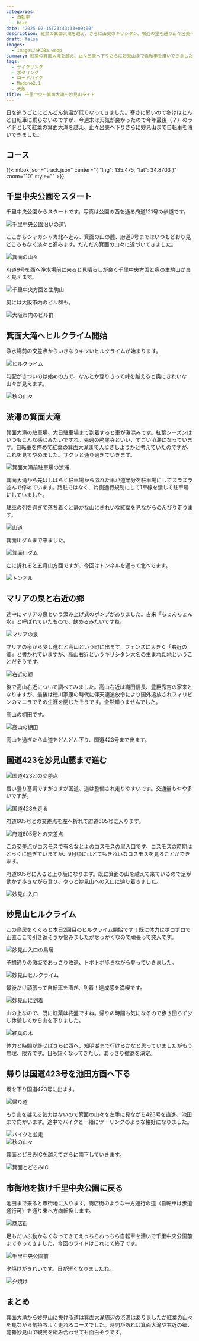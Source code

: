 ```yaml
---
categories:
  - 自転車
  - bike
date: "2025-02-15T23:43:33+09:00"
description: 紅葉の箕面大滝を越え、さらに山奥のキリシタン、右近の里を通り止々呂美へ下りさらに妙見山までのサイクリングコースをご紹介します。
draft: false
images:
  - images/aKCBa.webp
summary: 紅葉の箕面大滝を越え、止々呂美へ下りさらに妙見山まで自転車を漕いできました。
tags:
  - サイクリング
  - ポタリング
  - ロードバイク
  - Madone2.1
  - 大阪
title: 千里中央〜箕面大滝〜妙見山ライド
---
```


日を追うごとにどんどん気温が低くなってきました。寒さに弱いので冬はほとんど自転車に乗らないのですが、今週末は天気が良かったので今年最後（？）のライドとして紅葉の箕面大滝を越え、止々呂美へ下りさらに妙見山まで自転車を漕いできました。

## コース

{{< mbox json="track.json" center="{ \"lng\": 135.475, \"lat\": 34.8703 }" zoom="10" style="" >}}

## 千里中央公園をスタート

千里中央公園からスタートです。写真は公園の西を通る府道121号の歩道です。

![千里中央公園沿いの道](./images/HRDq4.webp)\

ここからシャカシャカ北へ進み、箕面の山の麓、府道9号まではいつもどおり見どころもなく淡々と進みます。だんだん箕面の山々に近づいてきました。

![箕面の山々](./images/QQlcM.webp)

府道9号を西へ浄水場前に来ると見晴らしが良く千里中央方面と奥の生駒山が良く見えます。

![千里中央方面と生駒山](./images/sXqG_.webp)

奥には大阪市内のビル群も。

![大阪市内のビル群](./images/zjNrX.webp)

## 箕面大滝へヒルクライム開始

浄水場前の交差点からいきなりキツいヒルクライムが始まります。

![ヒルクライム](./images/17j5z.webp)

勾配がきついのは始めの方で、なんとか登りきって峠を越えると奥にきれいな山々が見えます。

![秋の山々](./images/g9qka.webp)

## 渋滞の箕面大滝

箕面大滝の駐車場、大日駐車場まで到着すると車が激混みです。紅葉シーズンはいつもこんな感じみたいですね。先週の勝尾寺といい、すごい渋滞になっています。自転車を停めて紅葉の箕面大滝まで人歩きしようかと考えていたのですが、これを見てやめました。サクッと通り過ぎていきます。

![箕面大滝前駐車場の渋滞](./images/4hVHI.webp)

箕面大滝から先はしばらく駐車場から溢れた車が道半分を駐車場にしてズラズラ並んで停めています。路駐ではなく、片側通行規制にして1車線を潰して駐車場にしていました。

駐車の列を過ぎて落ち着くと静かな山にきれいな紅葉を見ながらのんびり走ります。

![山道](./images/vgxUv.webp)

箕面川ダムまで来ました。

![箕面川ダム](./images/CrOXL.webp)

左に折れると五月山方面ですが、今回はトンネルを通って北へでます。

![トンネル](./images/8Xz9h.webp)

## マリアの泉と右近の郷

途中にマリアの泉という汲み上げ式のポンプがありました。古来「ちょんちょん水」と呼ばれていたもので、飲めるみたいですね。

![マリアの泉](./images/ylC9g.webp)

マリアの泉から少し進むと高山という町に出ます。フェンスに大きく「右近の郷」と書かれていますが、高山右近というキリシタン大名の生まれた地ということだそうです。

![右近の郷](./images/3eeoO.webp)

後で高山右近について調べてみました。高山右近は織田信長、豊臣秀吉の家来となりますが、最後は徳川家康の時代に伴天連追放令により国外追放されフィリピンのマニラでその生涯を閉じたそうです。全然知りませんでした。

高山の棚田です。

![高山の棚田](./images/z3RES.webp)

高山を過ぎたら山道をどんどん下り、国道423号まで出ます。

## 国道423を妙見山麓まで進む

![国道423との交差点](./images/OsoiW.webp)

緩い登り基調ですがさすが国道、道は整備され走りやすいです。交通量もやや多いですが。

![国道423を走る](./images/pZjM0.webp)

府道605号との交差点を左へ折れて府道605号に入ります。

![府道605号との交差点](./images/8YW3d.webp)

この交差点がコスモスで有名なとよのコスモスの里入口です。コスモスの時期はとっくに過ぎていますが、9月頃にはとてもきれいなコスモスを見ることができます。

府道605号に入ると上り坂になります。既に箕面の山を越えて来ているので足が動かず歩きながら登り、やっと妙見山への入口に辿り着きました。

![妙見山入口](./images/tpTq_.webp)

## 妙見山ヒルクライム

この鳥居をくぐると本日2回目のヒルクライム開始です！既に体力はボロボロで正直ここで引き返そうか悩みましたがせっかくなので頑張って突入です。

![妙見山入口の鳥居](./images/s2Ozw.webp)

予想通りの激坂であっさり敗退、トボトボ歩きながら登っていきました。

![妙見山ヒルクライム](./images/mn_Vz.webp)

最後だけ頑張って自転車を漕ぎ、到着！達成感を満喫です。

![妙見山に到着](./images/aKCBa.webp)

山の上なので、既に紅葉は終盤ですね。帰りの時間も気になるので歩き回らず少し休憩してから山を下りました。

![紅葉の木](./images/pq8-5.webp)

体力と時間が許せばさらに西へ、知明湖まで行けるかなと思っていましたがもう無理、限界です。日も短くなってきたし、あっさり撤退を決定。

## 帰りは国道423号を池田方面へ下る

坂を下り国道423号に出ます。

![帰り道](./images/NJWon.webp)

もう山を越える気力はないので箕面の山々を左手に見ながら423号を直進、池田まで向かいます。途中でバイクと一緒にツーリングのような格好になりました。

![バイクと並走](./images/266Oo.webp)\
![秋の山々](./images/n13Ev.webp)

箕面とどろみICを越えてさらに南下していきます。

![箕面とどろみIC](./images/IS_YC.webp)

## 市街地を抜け千里中央公園に戻る

池田まで来ると市街地に入ります。商店街のような一方通行の道（自転車は歩道通行可）を通り東へ方向転換します。

![商店街](./images/184TW.webp)

足もだいぶ動かなくなってきてえっちらおっちら自転車を漕いで千里中央公園前までやってきました。今回のライドはこれにて終了です。

![千里中央公園前](./images/tsDxq.webp)

夕焼けがきれいです。日が短くなりましたね。

![夕焼け](./images/cE2Sh.webp)

## まとめ

箕面大滝から妙見山に抜ける道は箕面大滝周辺の渋滞はありましたが紅葉の山々を見ながら気持ちよく走れるコースでした。時間があれば箕面大滝や右近の郷、能勢妙見山で観光を組み合わせても面白そうです。
